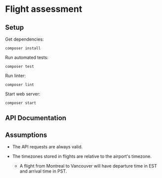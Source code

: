 # Flight assessment

## Setup

Get dependencies:

    composer install

Run automated tests:

    composer test

Run linter:

    composer lint

Start web server:

    composer start

## API Documentation

## Assumptions

- The API requests are always valid.

- The timezones stored in flights are relative to the airport's timezone.
  - A flight from Montreal to Vancouver will have departure time in EST and arrival time in PST.
